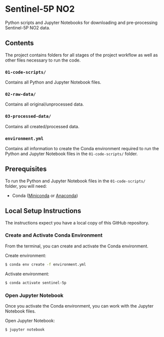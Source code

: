 # Sentinel-5P NO2

Python scripts and Jupyter Notebooks for downloading and pre-processing Sentinel-5P NO2 data.

## Contents

The project contains folders for all stages of the project workflow as well as other files necessary to run the code.

### `01-code-scripts/`

Contains all Python and Jupyter Notebook files.

### `02-raw-data/`

Contains all original/unprocessed data.

### `03-processed-data/`

Contains all created/processed data.

### `environment.yml`

Contains all information to create the Conda environment required to run the Python and Jupyter Notebook files in the `01-code-scripts/` folder.  

## Prerequisites

To run the Python and Jupyter Notebook files in the `01-code-scripts/` folder, you will need:

 * Conda ([Miniconda](https://docs.conda.io/en/latest/miniconda.html) or [Anaconda](https://docs.anaconda.com/anaconda/install/))

## Local Setup Instructions

The instructions expect you have a local copy of this GitHub repository.

### Create and Activate Conda Environment

From the terminal, you can create and activate the Conda environment.

Create environment:

```bash
$ conda env create -f environment.yml
```

Activate environment:

```bash
$ conda activate sentinel-5p
```

### Open Jupyter Notebook

Once you activate the Conda environment, you can work with the Jupyter Notebook files.

Open Jupyter Notebook:

```bash
$ jupyter notebook
```
